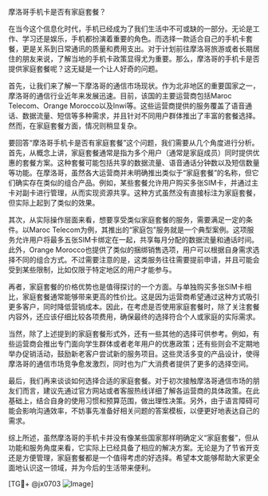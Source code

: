 摩洛哥手机卡是否有家庭套餐？

在当今这个信息化时代，手机已经成为了我们生活中不可或缺的一部分。无论是工作、学习还是娱乐，手机都扮演着重要的角色。而选择一款适合自己的手机卡套餐，更是关系到日常通讯的质量和费用支出。对于计划前往摩洛哥旅游或者长期居住的朋友来说，了解当地的手机卡政策显得尤为重要。那么，摩洛哥的手机卡是否提供家庭套餐呢？这无疑是一个让人好奇的问题。

首先，让我们来了解一下摩洛哥的通信市场现状。作为北非地区的重要国家之一，摩洛哥的通信行业近年来发展迅速。目前，该国的主要运营商包括Maroc Telecom、Orange Morocco以及Inwi等。这些运营商提供的服务覆盖了语音通话、数据流量、短信等多种需求，并且针对不同用户群体推出了丰富的套餐选择。然而，在家庭套餐方面，情况则稍显复杂。

要回答“摩洛哥手机卡是否有家庭套餐”这个问题，我们需要从几个角度进行分析。首先，从概念上讲，家庭套餐通常是指为多个用户（通常是家庭成员）同时提供优惠的套餐方案。这种套餐可能包括共享的数据流量、语音通话分钟数以及短信数量等功能。在摩洛哥，虽然各大运营商并未明确推出类似于“家庭套餐”的名称，但它们确实存在类似的组合产品。例如，某些套餐允许用户购买多张SIM卡，并通过主卡对副卡进行管理，从而实现资源共享。这种方式虽然没有直接标注为家庭套餐，但实际上起到了类似的效果。

其次，从实际操作层面来看，想要享受类似家庭套餐的服务，需要满足一定的条件。以Maroc Telecom为例，其推出的“家庭包”服务就是一个典型案例。这项服务允许用户将最多五张SIM卡绑定在一起，共享每月分配的数据流量和通话时间。此外，Orange Morocco也提供了类似的捆绑销售选项，用户可以根据自身需求选择不同的组合方式。不过需要注意的是，这类服务往往需要提前申请，并且可能会受到某些限制，比如仅限于特定地区的用户才能参与。

再者，家庭套餐的价格优势也是值得探讨的一个方面。与单独购买多张SIM卡相比，家庭套餐通常能够带来更高的性价比。这是因为运营商希望通过这种方式吸引更多客户，同时降低营销成本。因此，在考虑是否使用家庭套餐时，除了关注套餐内容外，还应该仔细比较各项费用，确保最终的选择符合个人或家庭的实际需求。

当然，除了上述提到的家庭套餐形式外，还有一些其他的选择可供参考。例如，有些运营商会推出专门面向学生群体或者老年用户的优惠政策；还有些则会不定期地举办促销活动，鼓励新老客户尝试新的服务项目。这些灵活多变的产品设计，使得摩洛哥的通信市场竞争愈发激烈，同时也为广大消费者提供了更多的选择空间。

最后，我们再来谈谈如何选择合适的家庭套餐。对于初次接触摩洛哥通信市场的朋友们而言，建议先通过官方网站或者客服热线详细了解各运营商的具体政策。在此基础上，结合自身的使用习惯和预算范围，做出理性决策。另外，由于语言障碍可能会影响沟通效率，不妨事先准备好相关问题的答案模板，以便更好地表达自己的需求。

综上所述，虽然摩洛哥的手机卡并没有像某些国家那样明确定义“家庭套餐”，但从功能和服务角度来看，它实际上已经具备了相应的解决方案。无论是为了节省开支还是方便管理，家庭套餐都是一个值得考虑的好选择。希望本文能够帮助大家更全面地认识这一领域，并为今后的生活带来便利。

[TG💪+ @jx0703 ![Image](https://github.com/user-attachments/assets/dbca1d08-cadb-493c-b0ec-ad6f7a83f270)]
